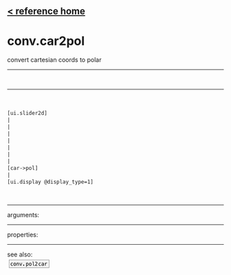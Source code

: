 [< reference home](ceammc_lib.html)
---

# conv.car2pol


convert cartesian coords to polar

---

<br>


---


```


[ui.slider2d]
|
|
|
|
|
|
|
[car->pol]
|
[ui.display @display_type=1]

            
```

---
arguments:


---
properties:


---
see also:<br>
[![conv.pol2car](img/object_conv.pol2car.png)](conv.pol2car.html)
